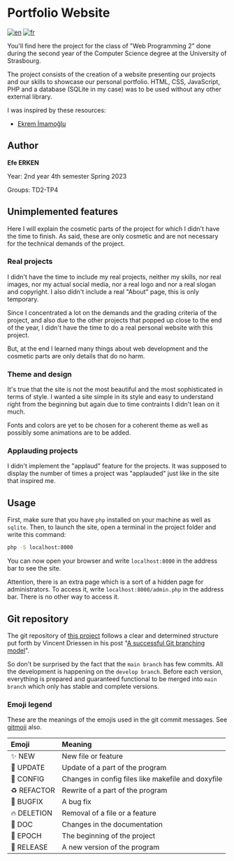 # Portfolio Website

[![en](https://img.shields.io/badge/lang-en-red.svg)](README.md)
[![fr](https://img.shields.io/badge/lang-fr-yellow.svg)](README.fr.md)

You'll find here the project for the class of "Web Programming 2" done during the second year of the Computer Science degree at the University of Strasbourg.

The project consists of the creation of a website presenting our projects and our skills to showcase our personal portfolio. HTML, CSS, JavaScript, PHP and a database (SQLite in my case) was to be used without any other external library.

I was inspired by these resources:

* [Ekrem İmamoğlu](https://www.ekremimamoglu.com)

## Author

**Efe ERKEN**

Year: 2nd year 4th semester Spring 2023

Groups: TD2-TP4

## Unimplemented features

Here I will explain the cosmetic parts of the project for which I didn't have the time to finish. As said, these are only cosmetic and are not necessary for the technical demands of the project.

### Real projects

I didn't have the time to include my real projects, neither my skills, nor real images, nor my actual social media, nor a real logo and nor a real slogan and copyright. I also didn't include a real "About" page, this is only temporary.

Since I concentrated a lot on the demands and the grading criteria of the project, and also due to the other projects that popped up close to the end of the year, I didn't have the time to do a real personal website with this project.

But, at the end I learned many things about web development and the cosmetic parts are only details that do no harm.

### Theme and design

It's true that the site is not the most beautiful and the most sophisticated in terms of style. I wanted a site simple in its style and easy to understand right from the beginning but again due to time contraints I didn't lean on it much.

Fonts and colors are yet to be chosen for a coherent theme as well as possibly some animations are to be added.

### Applauding projects

I didn't implement the "applaud" feature for the projects. It was supposed to display the number of times a project was "applauded" just like in the site that inspired me.

## Usage

First, make sure that you have `php` installed on your machine as well as `sqlite`. Then, to launch the site, open a terminal in the project folder and write this command:

```sh
php -S localhost:8000
```

You can now open your browser and write `localhost:8000` in the address bar to see the site.

Attention, there is an extra page which is a sort of a hidden page for administrators. To access it, write `localhost:8000/admin.php` in the address bar. There is no other way to access it.

## Git repository

The git repository of [this project](https://greengageplum.github.io/sokoban/) follows a clear and determined
structure put forth by Vincent Driessen in his
post "[A successful Git branching model](https://nvie.com/posts/a-successful-git-branching-model/)".

So don't be surprised by the fact that the `main branch` has few commits. All the development is happening on
the `develop branch`. Before each version, everything is prepared and guaranteed functional to be merged
into `main branch` which only has stable and complete versions.

### Emoji legend

These are the meanings of the emojis used in the git commit messages. See [gitmoji](https://gitmoji.dev/) also.

Emoji | Meaning
:-|:-
✨ NEW | New file or feature
🔧 UPDATE | Update of a part of the program
🔨 CONFIG | Changes in config files like makefile and doxyfile
♻️ REFACTOR | Rewrite of a part of the program
🐛 BUGFIX | A bug fix
🔥 DELETION | Removal of a file or a feature
📝 DOC | Changes in the documentation
🎉 EPOCH | The beginning of the project
🚀 RELEASE | A new version of the program
